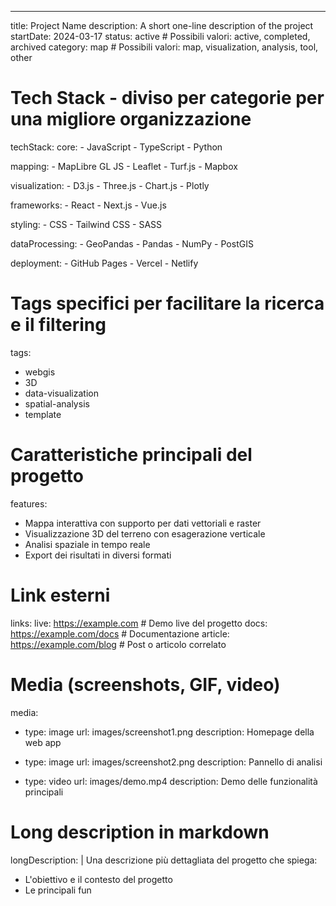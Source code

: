 ---
title: Project Name
description: A short one-line description of the project
startDate: 2024-03-17
status: active # Possibili valori: active, completed, archived
category: map # Possibili valori: map, visualization, analysis, tool, other

# Tech Stack - diviso per categorie per una migliore organizzazione
techStack:
  core:
    - JavaScript
    - TypeScript
    - Python
  
  mapping:
    - MapLibre GL JS
    - Leaflet
    - Turf.js
    - Mapbox
  
  visualization:
    - D3.js
    - Three.js
    - Chart.js
    - Plotly
  
  frameworks:
    - React
    - Next.js
    - Vue.js
  
  styling:
    - CSS
    - Tailwind CSS
    - SASS
  
  dataProcessing:
    - GeoPandas
    - Pandas
    - NumPy
    - PostGIS
  
  deployment:
    - GitHub Pages
    - Vercel
    - Netlify

# Tags specifici per facilitare la ricerca e il filtering
tags:
  - webgis
  - 3D
  - data-visualization
  - spatial-analysis
  - template

# Caratteristiche principali del progetto
features:
  - Mappa interattiva con supporto per dati vettoriali e raster
  - Visualizzazione 3D del terreno con esagerazione verticale
  - Analisi spaziale in tempo reale
  - Export dei risultati in diversi formati

# Link esterni
links:
  live: https://example.com # Demo live del progetto
  docs: https://example.com/docs # Documentazione
  article: https://example.com/blog # Post o articolo correlato

# Media (screenshots, GIF, video)
media:
  - type: image
    url: images/screenshot1.png
    description: Homepage della web app
  
  - type: image
    url: images/screenshot2.png
    description: Pannello di analisi
    
  - type: video
    url: images/demo.mp4
    description: Demo delle funzionalità principali

# Long description in markdown
longDescription: |
  Una descrizione più dettagliata del progetto che spiega:
  
  - L'obiettivo e il contesto del progetto
  - Le principali fun